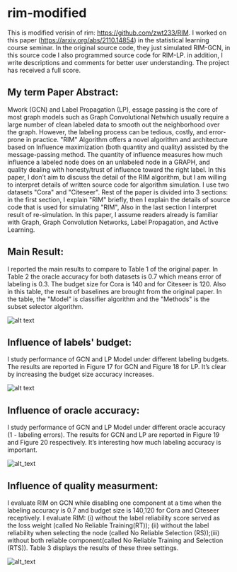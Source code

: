# rim-modified
This is modified verisin of rim: https://github.com/zwt233/RIM. I worked on this paper (https://arxiv.org/abs/2110.14854) in the statistical learning course seminar. In the original source code, they just simulated RIM-GCN, in this source code I also programmed source code for RIM-LP. in addition, I write descriptions and comments for better user understanding. The project has received a full score.


## My term Paper Abstract:

Mwork (GCN) and Label Propagation (LP), essage passing is the core of most graph models such as Graph Convolutional Netwhich usually require a large number of clean labeled data to smooth out the neighborhood over the graph. However, the labeling process can be tedious, costly, and error-prone in practice. "RIM" Algorithm offers a novel algorithm and architecture based on Influence maximization (both quantity and quality) assisted by the message-passing method. The quantity of influence measures how
much influence a labeled node does on an unlabeled node in a GRAPH, and quality dealing with honesty/trust of influence toward the right label. In this paper, I don’t aim to discuss the detail of the RIM algorithm, but I am willing to interpret details of written source code for algorithm simulation. I use two datasets "Cora" and "Citeseer". Rest of the paper is divided into 3 sections: in the first section, I explain "RIM" briefly, then I explain the details of
source code that is used for simulating "RIM", Also in the last section I interpret result of re-simulation. In this paper, I assume readers already is familiar with Graph, Graph Convolution Networks, Label Propagation, and Active Learning.



## Main Result:

I reported the main results to compare to Table 1 of the original paper. In Table 2 the oracle accuracy for both datasets is 0.7 which means error of labeling is 0.3. The budget size for Cora is 140 and for Citeseer is 120. Also in this table, the result of baselines are brought from the original paper. In the table, the "Model" is classifier algorithm and the "Methods" is the subset selector algorithm.

![alt text](https://github.com/AmEskandari/rim-modified/blob/main/main-table.png)


## Influence of labels' budget:

I study performance of GCN and LP Model under different labeling budgets. The results are reported in Figure 17 for GCN and Figure 18 for LP. It’s clear by increasing the budget size accuracy increases.

![alt text](https://github.com/AmEskandari/rim-modified/blob/main/labes_budget_influence.png)

## Influence of oracle accuracy:

I study performance of GCN and LP Model under different oracle accuracy (1 - labeling errors). The results for GCN and LP are reported in Figure 19 and Figure 20 respectively. It’s interesting how much labeling accuracy is important.

![alt_text](https://github.com/AmEskandari/rim-modified/blob/main/oracle_accuracy_influence.png)

## Influence of quality measurment:

I evaluate RIM on GCN while disabling one component at a time when the labeling accuracy is 0.7 and budget size is 140,120 for Cora and Citeseer receptively.
I evaluate RIM: (i) without the label reliability score served as the loss weight (called No Reliable Training(RT)); (ii) without the label reliability when selecting
the node (called No Reliable Selection (RS));(iii) without both reliable component(called No Reliable Training and Selection (RTS)). Table 3 displays the results of these three settings.

![alt_text](https://github.com/AmEskandari/rim-modified/blob/main/component_influence.png)
